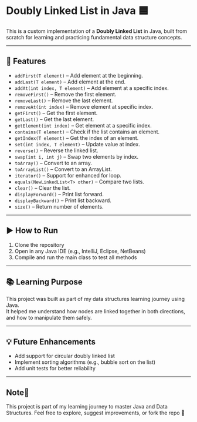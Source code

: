 # Doubly Linked List in Java 🟦

This is a custom implementation of a **Doubly Linked List** in Java, built from scratch for learning and practicing fundamental data structure concepts.

---

## 📌 Features

- `addFirst(T element)` – Add element at the beginning.
- `addLast(T element)` – Add element at the end.
- `addAt(int index, T element)` – Add element at a specific index.
- `removeFirst()` – Remove the first element.
- `removeLast()` – Remove the last element.
- `removeAt(int index)` – Remove element at specific index.
- `getFirst()` – Get the first element.
- `getLast()` – Get the last element.
- `getElement(int index)` – Get element at a specific index.
- `contains(T element)` – Check if the list contains an element.
- `getIndex(T element)` – Get the index of an element.
- `set(int index, T element)` – Update value at index.
- `reverse()` – Reverse the linked list.
- `swap(int i, int j)` – Swap two elements by index.
- `toArray()` – Convert to an array.
- `toArrayList()` – Convert to an ArrayList.
- `iterator()` – Support for enhanced for loop.
- `equals(NewLinkedList<T> other)` – Compare two lists.
- `clear()` – Clear the list.
- `displayForward()` – Print list forward.
- `displayBackward()` – Print list backward.
- `size()` – Return number of elements.

---

## ▶️ How to Run

1. Clone the repository
2. Open in any Java IDE (e.g., IntelliJ, Eclipse, NetBeans)
3. Compile and run the main class to test all methods

---

## 📚 Learning Purpose

This project was built as part of my data structures learning journey using Java.  
It helped me understand how nodes are linked together in both directions, and how to manipulate them safely.

---

## 💡 Future Enhancements

- Add support for circular doubly linked list
- Implement sorting algorithms (e.g., bubble sort on the list)
- Add unit tests for better reliability

---

## Note📌
This project is part of my learning journey to master Java and Data Structures.
Feel free to explore, suggest improvements, or fork the repo 💛
